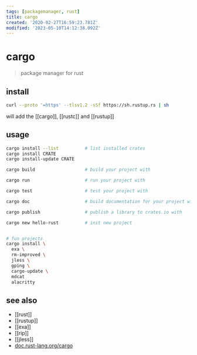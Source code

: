 ```yaml
---
tags: [packagemanager, rust]
title: cargo
created: '2020-02-27T16:59:23.781Z'
modified: '2023-05-10T14:12:38.092Z'
---
```


# cargo

> package manager for rust

## install

```sh
curl --proto '=https' --tlsv1.2 -sSf https://sh.rustup.rs | sh
``` 

will add the [[cargo]], [[rustc]] and [[rustup]]

## usage

```sh
cargo install --list          # list installed crates
cargo install CRATE
cargo install-update CRATE

cargo build                   # build your project with 

cargo run                     # run your project with 

cargo test                    # test your project with 

cargo doc                     # build documentation for your project with 

cargo publish                 # publish a library to crates.io with 

cargo new hello-rust          # init new project


# fun projects
cargo install \
  exa \
  rm-improved \
  jless \
  gping \
  cargo-update \
  mdcat
  alacritty
```

## see also

- [[rust]]
- [[rustup]]
- [[exa]]
- [[rip]]
- [[jless]]
- [doc.rust-lang.org/cargo](https://doc.rust-lang.org/cargo/index.html)
